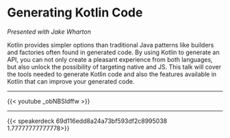 # 

# Generating Kotlin Code

_Presented with Jake Wharton_

Kotlin provides simpler options than traditional Java patterns like builders and factories often found in generated code. By using Kotlin to generate an API, you can not only create a pleasant experience from both languages, but also unlock the possibility of targeting native and JS. This talk will cover the tools needed to generate Kotlin code and also the features available in Kotlin that can improve your generated code.

---

{{< youtube _obNBSldffw >}}

---

{{< speakerdeck 69d116edd8a24a73bf593df2c8995038 1.77777777777778>}}